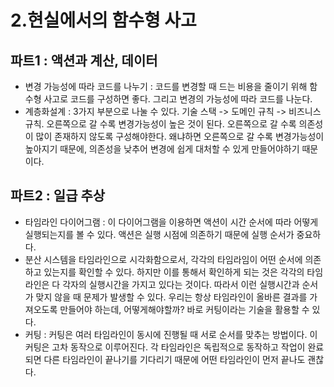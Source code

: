 # 2.현실에서의 함수형 사고

## 파트1 : 액션과 계산, 데이터

- 변경 가능성에 따라 코드를 나누기 : 코드를 변경할 때 드는 비용을 줄이기 위해 함수형 사고로 코드를 구성하면 좋다. 그리고 변경의 가능성에 따라 코드를 나눈다.
- 계층화설계 : 3가지 부분으로 나눌 수 있다. 기술 스택 -> 도메인 규칙 -> 비즈니스 규칙. 오른쪽으로 갈 수록 변경가능성이 높은 것이 된다. 오른쪽으로 갈 수록 의존성이 많이 존재하지 않도록 구성해야한다. 왜냐하면 오른쪽으로 갈 수록 변경가능성이 높아지기 때문에, 의존성을 낮추어 변경에 쉽게 대처할 수 있게 만들어야하기 때문이다.

## 파트2 : 일급 추상

- 타임라인 다이어그램 : 이 다이어그램을 이용하면 액션이 시간 순서에 따라 어떻게 실행되는지를 볼 수 있다. 액션은 실행 시점에 의존하기 때문에 실행 순서가 중요하다.
- 분산 시스템을 타임라인으로 시각화함으로서, 각각의 타임라임이 어떤 순서에 의존하고 있는지를 확인할 수 있다. 하지만 이를 통해서 확인하게 되는 것은 각각의 타임라인은 다 각자의 실행시간을 가지고 있다는 것이다. 따라서 이런 실행시간과 순서가 맞지 않을 때 문제가 발생할 수 있다. 우리는 항상 타임라인이 올바른 결과를 가져오도록 만들어야 하는데, 어떻게해야할까? 바로 커팅이라는 기술을 활용할 수 있다.
- 커팅 : 커팅은 여러 타임라인이 동시에 진행될 때 서로 순서를 맞추는 방법이다. 이 커팅은 고차 동작으로 이루어진다. 각 타임라인은 독립적으로 동작하고 작업이 완료되면 다른 타임라인이 끝나기를 기다리기 때문에 어떤 타임라인이 먼저 끝나도 괜찮다.
